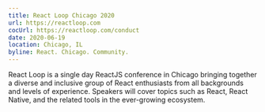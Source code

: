 ```yaml
---
title: React Loop Chicago 2020
url: https://reactloop.com
cocUrl: https://reactloop.com/conduct
date: 2020-06-19
location: Chicago, IL
byline: React. Chicago. Community.
---
```


React Loop is a single day ReactJS conference in Chicago bringing together a diverse and inclusive group of React enthusiasts from all backgrounds and levels of experience. Speakers will cover topics such as React, React Native, and the related tools in the ever-growing ecosystem.

